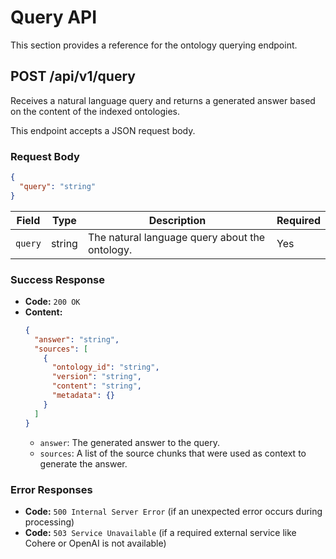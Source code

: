 # Query API

This section provides a reference for the ontology querying endpoint.

## POST /api/v1/query

Receives a natural language query and returns a generated answer based on the content of the indexed ontologies.

This endpoint accepts a JSON request body.

### Request Body

```json
{
  "query": "string"
}
```

| Field   | Type   | Description                                | Required |
| ------- | ------ | ------------------------------------------ | -------- |
| `query` | string | The natural language query about the ontology. | Yes      |

### Success Response

-   **Code:** `200 OK`
-   **Content:**
    ```json
    {
      "answer": "string",
      "sources": [
        {
          "ontology_id": "string",
          "version": "string",
          "content": "string",
          "metadata": {}
        }
      ]
    }
    ```
    -   `answer`: The generated answer to the query.
    -   `sources`: A list of the source chunks that were used as context to generate the answer.

### Error Responses

-   **Code:** `500 Internal Server Error` (if an unexpected error occurs during processing)
-   **Code:** `503 Service Unavailable` (if a required external service like Cohere or OpenAI is not available)
